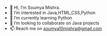 - 👋 Hi, I’m Soumya Mishra.
- 👀 I’m interested in Java,HTML,CSS,Python
- 🌱 I’m currently learning Python
- 💞️ I’m looking to collaborate on Java projects
- 📫 Reach me on soumya10mishra@gmail.com

<!---
SoumyaMishra1007/SoumyaMishra1007 is a ✨ special ✨ repository because its `README.md` (this file) appears on your GitHub profile.
You can click the Preview link to take a look at your changes.
--->
